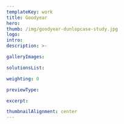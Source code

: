 ```yaml
---
templateKey: work
title: Goodyear
hero: 
thumb: /img/goodyear-dunlopcase-study.jpg
logo: 
intro: 
description: >-

galleryImages:

solutionsList:

weighting: 0

previewType:

excerpt:

thumbnailAlignment: center
---
```

